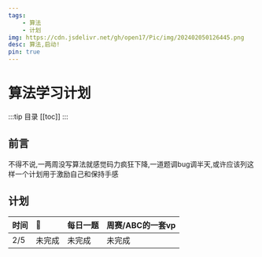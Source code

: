 ```yaml
---
tags:
    - 算法
    - 计划
img: https://cdn.jsdelivr.net/gh/open17/Pic/img/202402050126445.png
desc: 算法,启动!
pin: true
---
```


# 算法学习计划
:::tip 目录
[[toc]]
:::

## 前言
不得不说,一两周没写算法就感觉码力疯狂下降,一道题调bug调半天,或许应该列这样一个计划用于激励自己和保持手感

## 计划
| 时间 | :tea: | 每日一题 | 周赛/ABC的一套vp |
| :--- | :--- | :--- | :--- |
|2/5|未完成|未完成|未完成|


